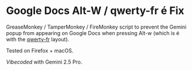 # Google Docs Alt-W / qwerty-fr é Fix

GreaseMonkey / TamperMonkey / FireMonkey script to prevent the Gemini popup from appearing on Google Docs when pressing Alt-w (which is é with the [qwerty-fr](https://qwerty-fr.org/) layout).

Tested on Firefox + macOS.

*Vibecoded* with Gemini 2.5 Pro.